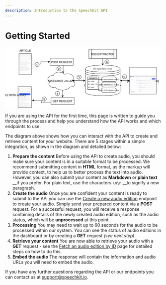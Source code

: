 ```yaml
---
description: Introduction to the SpeechKit API
---
```


# Getting Started

#### 

![](../.gitbook/assets/api-flow-diagram-1.svg)

If you are using the API for the first time, this page is written to guide you through the process and help you understand how the API works and which endpoints to use. 

The diagram above shows how you can interact with the API to create and retrieve content for your website. There are 5 stages within a simple integration, as shown in the diagram and detailed below:

1. **Prepare the content** Before using the API to create audio, you should make sure your content is in a suitable format to be processed. We recommend submitting content in **HTML** format, as the markup will provide context, to help us to better process the text into audio. However, you can also submit your content as **Markdown** or **plain text** __if you prefer. For plain text, use the characters `\n\n` __to signify a new paragraph. 
2. **Create the audio** Once you are confident your content is ready to submit to the API you can use the [Create a new audio edition](create-new-audio-edition.md) endpoint to create your audio. Simply send your prepared content via a **POST** request. For a successful request, you will receive a response containing details of the newly created audio edition, such as the audio status, which will be **unprocessed** at this point. 
3. **Processing** You may need to wait up to 60 seconds for the audio to be processed within our system. You can see the status of audio editions in the dashboard or by creating a **GET** request _\(see next step\)_. 
4. **Retrieve your content** You are now able to retrieve your audio with a **GET** request - see the  [Fetch an audio edition by ID](fetch-audio-edition-by-id.md) page for detailed steps on how to do this.  
5. **Embed the audio** The response will contain the information and audio URLs you will need to embed the audio.

If you have any further questions regarding the API or our endpoints you can contact us at [support@speechkit.io](mailto:support@speechkit.io).

